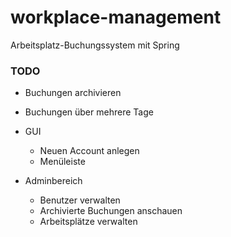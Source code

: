 # workplace-management
Arbeitsplatz-Buchungssystem mit Spring




### TODO

- Buchungen archivieren
- Buchungen über mehrere Tage

- GUI
  - Neuen Account anlegen 
  - Menüleiste
  
- Adminbereich
  - Benutzer verwalten 
  - Archivierte Buchungen anschauen
  - Arbeitsplätze verwalten 
